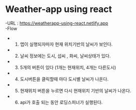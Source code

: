   # Weather-app using react  
  -URL : https://weatherapp-using-react.netlify.app  
  -Flow  

  * 1. 앱이 실행되자마자 현재 위치기반의 날씨가 보인다.  

  * 2. 날씨 정보에는 도시, 섭씨 , 화씨, 날씨상태가 있다.  

  * 3. 5개의 버튼이 있다 (1개는 현재위치, 4개는 다른도시)  

  * 4. 도시버튼을 클릭할때 마다 도시별 날씨가 나온다.  

  * 5. 현재위치 버튼을 누르면 다시 현재위치 기반의 날씨가 나온다.  

  * 6. api가 호출 되는 동안 로딩스피너가 실행된다.